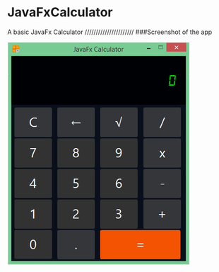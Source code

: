 # JavaFxCalculator
A basic JavaFx Calculator
//////////////////////
###Screenshot of the app

![alt tag](https://github.com/Tahsin716/JavaFxCalculator/blob/master/src/ScreenShots/Untitled-2.jpg)
